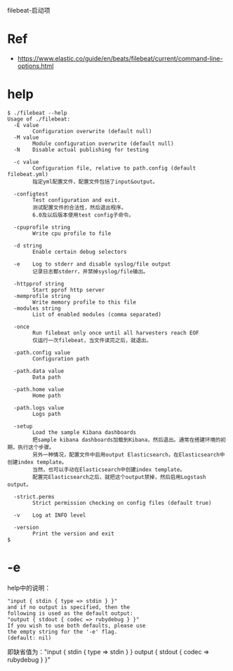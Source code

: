 filebeat-启动项

# Ref

- https://www.elastic.co/guide/en/beats/filebeat/current/command-line-options.html

# help

    $ ./filebeat --help
    Usage of ./filebeat:
      -E value
            Configuration overwrite (default null)
      -M value
            Module configuration overwrite (default null)
      -N    Disable actual publishing for testing

      -c value
            Configuration file, relative to path.config (default filebeat.yml)
            指定yml配置文件，配置文件包括了input&output。

      -configtest
            Test configuration and exit.
            测试配置文件的合法性，然后退出程序。
            6.0及以后版本使用test config子命令。

      -cpuprofile string
            Write cpu profile to file

      -d string
            Enable certain debug selectors

      -e    Log to stderr and disable syslog/file output
            记录日志都stderr，并禁掉syslog/file输出。

      -httpprof string
            Start pprof http server
      -memprofile string
            Write memory profile to this file
      -modules string
            List of enabled modules (comma separated)

      -once
            Run filebeat only once until all harvesters reach EOF
            仅运行一次filebeat，当文件读完之后，就退出。

      -path.config value
            Configuration path

      -path.data value
            Data path

      -path.home value
            Home path

      -path.logs value
            Logs path

      -setup
            Load the sample Kibana dashboards
            把sample kibana dashboards加载到Kibana，然后退出。通常在搭建环境的初期，执行这个步骤。
            另外一种情况，配置文件中启用output Elasticsearch，在Elasticsearch中创建index template。
            当然，也可以手动在Elasticsearch中创建index template。
            配置完Elasticsearch之后，就把这个output禁掉，然后启用Logstash output。

      -strict.perms
            Strict permission checking on config files (default true)

      -v    Log at INFO level
      
      -version
            Print the version and exit
    $ 


# -e

help中的说明：

    "input { stdin { type => stdin } }"
    and if no output is specified, then the
    following is used as the default output:
    "output { stdout { codec => rubydebug } }"
    If you wish to use both defaults, please use
    the empty string for the '-e' flag.
    (default: nil)

即缺省值为："input { stdin { type => stdin } } output { stdout { codec => rubydebug } }"
